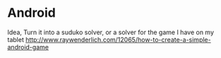 # Android
Idea, Turn it into a suduko solver, or a solver for the game I have on my tablet
http://www.raywenderlich.com/12065/how-to-create-a-simple-android-game
